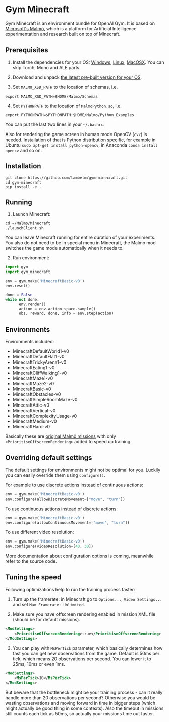 # Gym Minecraft

Gym Minecraft is an environment bundle for OpenAI Gym. It is based on [Microsoft's Malmö](https://github.com/Microsoft/malmo), which is a platform for Artificial Intelligence experimentation and research built on top of Minecraft.

## Prerequisites

1. Install the dependencies for your OS: [Windows](https://github.com/Microsoft/malmo/blob/master/doc/install_windows.md), [Linux](https://github.com/Microsoft/malmo/blob/master/doc/install_linux.md), [MacOSX](https://github.com/Microsoft/malmo/blob/master/doc/install_macosx.md). You can skip Torch, Mono and ALE parts.

2. Download and unpack [the latest pre-built version for your OS](https://github.com/Microsoft/malmo/releases).

3. Set `MALMO_XSD_PATH` to the location of schemas, i.e. 
  ```shell
export MALMO_XSD_PATH=$HOME/Malmo/Schemas
```

4. Set `PYTHONPATH` to the location of `MalmoPython.so`, i.e.
  ```shell
export PYTHONPATH=$PYTHONPATH:$HOME/Malmo/Python_Examples
```

You can put the last two lines in your `~/.bashrc`.

Also for rendering the game screen in human mode OpenCV (`cv2`) is needed. Installation of that is Python distribution specific, for example in Ubuntu `sudo apt-get install python-opencv`, in Anaconda `conda install opencv` and so on.

## Installation

```shell
git clone https://github.com/tambetm/gym-minecraft.git
cd gym-minecraft
pip install -e .
```

## Running

1. Launch Minecraft:
  ```shell
cd ~/Malmo/Minecraft
./launchClient.sh
```
You can leave Minecraft running for entire duration of your experiments. You also do not need to be in special menu in Minecraft, the Malmo mod switches the game mode automatically when it needs to.

2. Run environment:

  ```python
import gym
import gym_minecraft

env = gym.make('MinecraftBasic-v0')
env.reset()

done = False
while not done:
        env.render()
        action = env.action_space.sample()
        obs, reward, done, info = env.step(action)
```

## Environments

Environments included:
- MinecraftDefaultWorld1-v0
- MinecraftDefaultFlat1-v0
- MinecraftTrickyArena1-v0
- MinecraftEating1-v0
- MinecraftCliffWalking1-v0
- MinecraftMaze1-v0
- MinecraftMaze2-v0
- MinecraftBasic-v0
- MinecraftObstacles-v0
- MinecraftSimpleRoomMaze-v0
- MinecraftAttic-v0
- MinecraftVertical-v0
- MinecraftComplexityUsage-v0
- MinecraftMedium-v0
- MinecraftHard-v0

Basically these are [original Malmö missions](https://github.com/Microsoft/malmo/raw/master/sample_missions/MalmoMissionTable_CurrentTasks_2016_06_14.pdf) with only `<PrioritiseOffscreenRendering>` added to speed up training.

## Overriding default settings

The default settings for environments might not be optimal for you. Luckily you can easily override them using `configure()`.

For example to use discrete actions instead of continuous actions:

```python
env = gym.make('MinecraftBasic-v0')
env.configure(allowDiscreteMovement=["move", "turn"])
```

To use continuous actions instead of discrete actions:

```python
env = gym.make('MinecraftBasic-v0')
env.configure(allowContinuousMovement=["move", "turn"])
```

To use different video resolution:

```python
env = gym.make('MinecraftBasic-v0')
env.configure(videoResolution=[40, 30])
```

More documentation about configuration options is coming, meanwhile refer to the source code.

## Tuning the speed

Following optimizations help to run the training process faster: 

1. Turn up the framerate: in Minecraft go to `Options...`, `Video Settings...` and set `Max Framerate: Unlimited`.

2. Make sure you have offscreen rendering enabled in mission XML file (should be for default missions).

  ```xml
  <ModSettings>
      <PrioritiseOffscreenRendering>true</PrioritiseOffscreenRendering>
  </ModSettings>
```

3. You can play with `MsPerTick` parameter, which basically determines how fast you can get new observations from the game. Default is 50ms per tick, which means 20 observations per second. You can lower it to 25ms, 10ms or even 1ms. 

  ```xml
  <ModSettings>
      <MsPerTick>10</MsPerTick>
  </ModSettings>
```
But beware that the bottleneck might be your training process - can it really handle more than 20 observations per second? Otherwise you would be wasting observations and moving forward in time in bigger steps (which might actually be good thing in some contexts). Also the timeout in missions still counts each tick as 50ms, so actually your missions time out faster.
